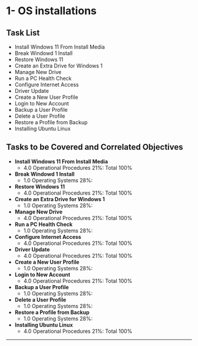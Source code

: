 # 1- OS installations 

## Task List
- Install Windows 11 From Install Media
- Break Windowd 1 Install
- Restore Windows 11
- Create an Extra Drive for Windows 1
- Manage New Drive
- Run a PC Health Check
- Configure Internet Access
- Driver Update
- Create a New User Profile
- Login to New Account
- Backup a User Profile
- Delete a User Profile
- Restore a Profile from Backup
- Installing Ubuntu Linux

## Tasks to be Covered and Correlated Objectives

- **Install Windows 11 From Install Media**  
  - 4.0 Operational Procedures     21%: Total      100%
- **Break Windowd 1 Install**  
  - 1.0 Operating Systems     28%: 
- **Restore Windows 11**  
  - 4.0 Operational Procedures     21%: Total      100%
- **Create an Extra Drive for Windows 1**  
  - 1.0 Operating Systems     28%: 
- **Manage New Drive**  
  - 4.0 Operational Procedures     21%: Total      100%
- **Run a PC Health Check**  
  - 1.0 Operating Systems     28%: 
- **Configure Internet Access**  
  - 4.0 Operational Procedures     21%: Total      100%
- **Driver Update**  
  - 4.0 Operational Procedures     21%: Total      100%
- **Create a New User Profile**  
  - 1.0 Operating Systems     28%: 
- **Login to New Account**  
  - 4.0 Operational Procedures     21%: Total      100%
- **Backup a User Profile**  
  - 1.0 Operating Systems     28%: 
- **Delete a User Profile**  
  - 1.0 Operating Systems     28%: 
- **Restore a Profile from Backup**  
  - 1.0 Operating Systems     28%: 
- **Installing Ubuntu Linux**  
  - 4.0 Operational Procedures     21%: Total      100%

---
